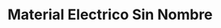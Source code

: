 ---
title: "Material Electrico Sin Nombre"
url: /malinalco/material-electrico-sin-nombre/
shop: electrónica
---